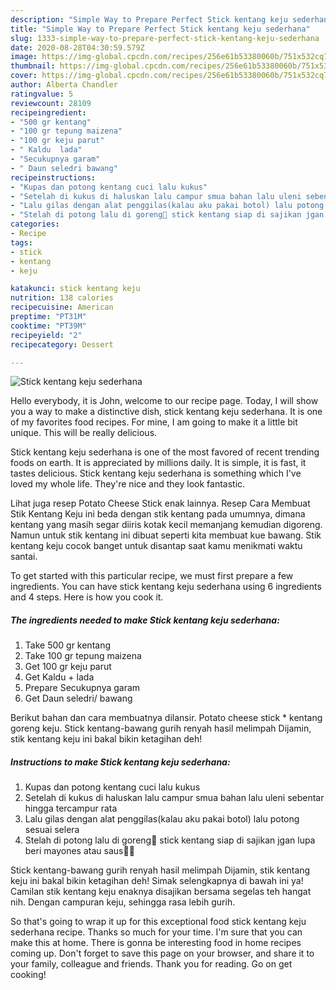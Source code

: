```yaml
---
description: "Simple Way to Prepare Perfect Stick kentang keju sederhana"
title: "Simple Way to Prepare Perfect Stick kentang keju sederhana"
slug: 1333-simple-way-to-prepare-perfect-stick-kentang-keju-sederhana
date: 2020-08-28T04:30:59.579Z
image: https://img-global.cpcdn.com/recipes/256e61b53380060b/751x532cq70/stick-kentang-keju-sederhana-foto-resep-utama.jpg
thumbnail: https://img-global.cpcdn.com/recipes/256e61b53380060b/751x532cq70/stick-kentang-keju-sederhana-foto-resep-utama.jpg
cover: https://img-global.cpcdn.com/recipes/256e61b53380060b/751x532cq70/stick-kentang-keju-sederhana-foto-resep-utama.jpg
author: Alberta Chandler
ratingvalue: 5
reviewcount: 28109
recipeingredient:
- "500 gr kentang"
- "100 gr tepung maizena"
- "100 gr keju parut"
- " Kaldu  lada"
- "Secukupnya garam"
- " Daun seledri bawang"
recipeinstructions:
- "Kupas dan potong kentang cuci lalu kukus"
- "Setelah di kukus di haluskan lalu campur smua bahan lalu uleni sebentar hingga tercampur rata"
- "Lalu gilas dengan alat penggilas(kalau aku pakai botol) lalu potong sesuai selera"
- "Stelah di potong lalu di goreng🙂 stick kentang siap di sajikan jgan lupa beri mayones atau saus🤤🤤"
categories:
- Recipe
tags:
- stick
- kentang
- keju

katakunci: stick kentang keju 
nutrition: 138 calories
recipecuisine: American
preptime: "PT31M"
cooktime: "PT39M"
recipeyield: "2"
recipecategory: Dessert

---
```



![Stick kentang keju sederhana](https://img-global.cpcdn.com/recipes/256e61b53380060b/751x532cq70/stick-kentang-keju-sederhana-foto-resep-utama.jpg)

Hello everybody, it is John, welcome to our recipe page. Today, I will show you a way to make a distinctive dish, stick kentang keju sederhana. It is one of my favorites food recipes. For mine, I am going to make it a little bit unique. This will be really delicious.

Stick kentang keju sederhana is one of the most favored of recent trending foods on earth. It is appreciated by millions daily. It is simple, it is fast, it tastes delicious. Stick kentang keju sederhana is something which I've loved my whole life. They're nice and they look fantastic.

Lihat juga resep Potato Cheese Stick enak lainnya. Resep Cara Membuat Stik Kentang Keju ini beda dengan stik kentang pada umumnya, dimana kentang yang masih segar diiris kotak kecil memanjang kemudian digoreng. Namun untuk stik kentang ini dibuat seperti kita membuat kue bawang. Stik kentang keju cocok banget untuk disantap saat kamu menikmati waktu santai.


To get started with this particular recipe, we must first prepare a few ingredients. You can have stick kentang keju sederhana using 6 ingredients and 4 steps. Here is how you cook it.

<!--inarticleads1-->

##### The ingredients needed to make Stick kentang keju sederhana:

1. Take 500 gr kentang
1. Take 100 gr tepung maizena
1. Get 100 gr keju parut
1. Get  Kaldu + lada
1. Prepare Secukupnya garam
1. Get  Daun seledri/ bawang


Berikut bahan dan cara membuatnya dilansir. Potato cheese stick * kentang goreng keju. Stick kentang-bawang gurih renyah hasil melimpah Dijamin, stik kentang keju ini bakal bikin ketagihan deh! 

<!--inarticleads2-->

##### Instructions to make Stick kentang keju sederhana:

1. Kupas dan potong kentang cuci lalu kukus
1. Setelah di kukus di haluskan lalu campur smua bahan lalu uleni sebentar hingga tercampur rata
1. Lalu gilas dengan alat penggilas(kalau aku pakai botol) lalu potong sesuai selera
1. Stelah di potong lalu di goreng🙂 stick kentang siap di sajikan jgan lupa beri mayones atau saus🤤🤤


Stick kentang-bawang gurih renyah hasil melimpah Dijamin, stik kentang keju ini bakal bikin ketagihan deh! Simak selengkapnya di bawah ini ya! Camilan stik kentang keju enaknya disajikan bersama segelas teh hangat nih. Dengan campuran keju, sehingga rasa lebih gurih. 

So that's going to wrap it up for this exceptional food stick kentang keju sederhana recipe. Thanks so much for your time. I'm sure that you can make this at home. There is gonna be interesting food in home recipes coming up. Don't forget to save this page on your browser, and share it to your family, colleague and friends. Thank you for reading. Go on get cooking!

